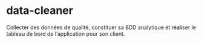 # data-cleaner
Collecter des données de qualité, constituer sa BDD analytique et réaliser le tableau de bord de l’application pour son client.
